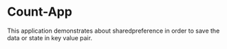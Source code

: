 # Count-App
This application demonstrates about sharedpreference in order to save the data or state in key value pair.

